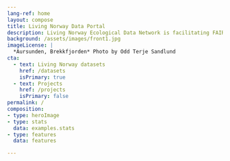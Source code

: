 ```yaml
---
lang-ref: home
layout: compose
title: Living Norway Data Portal
description: Living Norway Ecological Data Network is facilitating FAIR management of ecological data to the benefit of society and science.
background: /assets/images/front1.jpg
imageLicense: |
  *Aursunden, Brekkfjorden* Photo by Odd Terje Sandlund
cta:
  - text: Living Norway datasets
    href: /datasets
    isPrimary: true
  - text: Projects
    href: /projects
    isPrimary: false
permalink: /
composition:
- type: heroImage
- type: stats
  data: examples.stats
- type: features
  data: features

---
```




